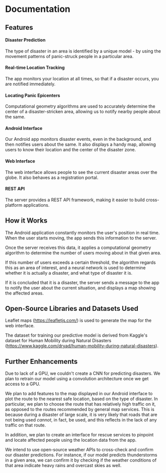 # Documentation

## Features
#### Disaster Prediction
The type of disaster in an area is identified by a unique model - by using the movement patterns of panic-struck people in a particular area.
#### Real-time Location Tracking
The app monitors your location at all times, so that if a disaster occurs, you are notified immediately.
#### Locating Panic Epicenters
Computational geometry algorithms are used to accurately determine the center of a disaster-stricken area, allowing us to notify nearby people about the same.
#### Android Interface
Our Android app monitors disaster events, even in the background, and then notifies users about the same. It also displays a handy map, allowing users to know their location and the center of the disaster zone.
#### Web Interface
The web interface allows people to see the current disaster areas over the globe. It also behaves as a registration portal.
#### REST API
The server provides a REST API framework, making it easier to build cross-platform applications.


## How it Works
The Android application constantly monitors the user's position in real time. When the user starts moving, the app sends this information to the server.

Once the server receives this data, it applies a computational geometry algorithm to determine the number of users moving about in that given area.

If this number of users exceeds a certain threshold, the algorithm regards this as an area of interest, and a neural network is used to determine whether it is actually a disaster, and what type of disaster it is.

If it is concluded that it is a disaster, the server sends a message to the app to notify the user about the current situation, and displays a map showing the affected areas.


## Open-Source Libraries and Datasets Used
Leaflet maps (<https://leafletjs.com/>) is used to generate the map for the web interface.

The dataset for training our predictive model is derived from Kaggle's dataset for Human Mobility during Natural Disasters (<https://www.kaggle.com/dryad/human-mobility-during-natural-disasters>).


## Further Enhancements
Due to lack of a GPU, we couldn't create a CNN for predicting disasters. We plan to retrain our model using a convolution architecture once we get access to a GPU.

We plan to add features to the map displayed in our Android interface to plot the route to the nearest safe location, based on the type of disaster. In particular, we plan to choose the route that has relatively high traffic on it, as opposed to the routes recommended by general map services. This is because during a disaster of large scale, it is very likely that roads that are not being used _cannot_, in fact, be used, and this reflects in the lack of any traffic on that route.

In addition, we plan to create an interface for rescue services to pinpoint and locate affected people using the location data from the app.

We intend to use open-source weather APIs to cross-check and confirm our disaster predictions. For instance, if our model predicts thunderstorms in a given area, we can confirm it by checking if the weather conditions of that area indicate heavy rains and overcast skies as well.




